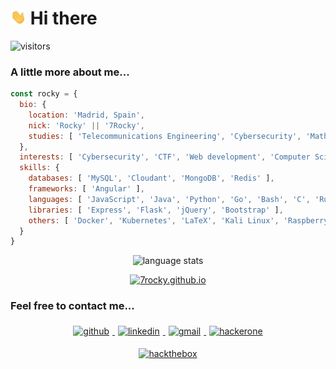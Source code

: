 # <img src="https://raw.githubusercontent.com/ABSphreak/ABSphreak/master/gifs/Hi.gif" width="5%"> Hi there

![visitors](https://visitor-badge.glitch.me/badge?page_id=7Rocky/7Rocky)

### A little more about me...

```js
const rocky = {
  bio: {
    location: 'Madrid, Spain',
    nick: 'Rocky' || '7Rocky',
    studies: [ 'Telecommunications Engineering', 'Cybersecurity', 'Mathematics' ]
  },
  interests: [ 'Cybersecurity', 'CTF', 'Web development', 'Computer Science', 'Cloud Computing' ],
  skills: {
    databases: [ 'MySQL', 'Cloudant', 'MongoDB', 'Redis' ],
    frameworks: [ 'Angular' ],
    languages: [ 'JavaScript', 'Java', 'Python', 'Go', 'Bash', 'C', 'Ruby', 'Matlab', 'R' ],
    libraries: [ 'Express', 'Flask', 'jQuery', 'Bootstrap' ],
    others: [ 'Docker', 'Kubernetes', 'LaTeX', 'Kali Linux', 'Raspberry Pi', 'Arduino' ]
  }
}
```

<p align="center">
	<img alt="language stats" src="https://github-readme-stats.vercel.app/api/top-langs?username=7Rocky&theme=dark&hide=HTML,TeX,R,Less,CSS&count_private=false&show_icons=true&layout=compact&langs_count=6">
</p>

<p align="center">
	<a href="https://7rocky.github.io" target="_blank">
		<img alt="7rocky.github.io" src="./assets/7Rocky.svg">
	</a>
</p>

### Feel free to contact me...

<p align="center">
	<a href="https://github.com/7Rocky" target="_blank">
		<img alt="github" src="https://img.icons8.com/clouds/100/000000/github.png" style="padding: 5px;" width="10%">
	</a>
	<a href="https://www.linkedin.com/in/roberto-gesteira-minarro/" target="_blank">
		<img alt="linkedin" src="https://img.icons8.com/clouds/100/000000/linkedin.png" style="padding: 5px;" width="10%">
	</a>
	<a href="mailto:rockygitt@gmail.com" target="_blank">
		<img alt="gmail" src="https://img.icons8.com/clouds/100/000000/gmail.png" style="padding: 5px;" width="10%">
	</a>
	<a href="https://hackerone.com/7rocky?type=user" target="_blank">
		<img alt="hackerone" src="https://img.icons8.com/clouds/344/hacking.png" style="padding: 5px;" width="10%">
	</a>
</p>

<p align="center">
	<a href="https://app.hackthebox.com/profile/532274" target="_blank">
		<img alt="hackthebox" src="https://www.hackthebox.com/badge/image/532274">
	</a>
</p>
